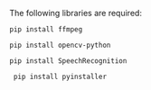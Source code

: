The following libraries are required:

`pip install ffmpeg`

`pip install opencv-python`

`pip install SpeechRecognition`

` pip install pyinstaller`
